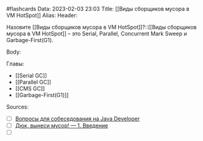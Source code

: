#flashcards
Data: 2023-02-03 23:03
Title: [[Виды сборщиков мусора в VM HotSpot]]
Alias:
Header:

Назовите [[Виды сборщиков мусора в VM HotSpot]]?::[[Виды сборщиков мусора в VM HotSpot]] – это Serial, Parallel, Concurrent Mark Sweep и Garbage-First(G1).
<!--SR:!2023-11-03,10,670-->



Body:




Главы:
- [[Serial GC]]
- [[Parallel GC]]
- [[CMS GC]]
- [[Garbage-First(G1)]]


Sources:
- [ ] [Вопросы для собеседования на Java Developer](https://github.com/enhorse/java-interview/blob/master/README.md#%D0%9E%D0%9E%D0%9F)
- [ ] [Дюк, вынеси мусор! — 1. Введение](https://habr.com/ru/post/269621/)
- [ ] []()
